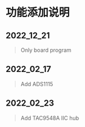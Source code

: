 # 功能添加说明
## 2022_12_21
>Only board program

## 2022_02_17
>Add ADS1115

## 2022_02_23
>Add TAC9548A IIC hub